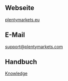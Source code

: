 ## Webseite
 
<a href="https://www.plentymarkets.eu/" target="_blank">plentymarkets.eu</a>
 
## E-Mail
 
<a href="mailto:support@plentymarkets.com">support@plentymarkets.com</a>

## Handbuch

<a href="https://knowledge.plentymarkets.com/omni-channel/multi-channel/amazon/amazon-einrichten" target="_blank">Knowledge</a>
